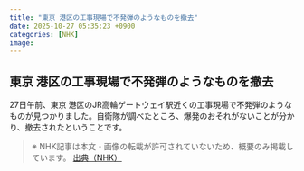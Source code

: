 ```yaml
---
title: "東京 港区の工事現場で不発弾のようなものを撤去"
date: 2025-10-27 05:35:23 +0900
categories: [NHK]
image: 
---
```

## 東京 港区の工事現場で不発弾のようなものを撤去

27日午前、東京 港区のJR高輪ゲートウェイ駅近くの工事現場で不発弾のようなものが見つかりました。自衛隊が調べたところ、爆発のおそれがないことが分かり、撤去されたということです。

> ※ NHK記事は本文・画像の転載が許可されていないため、概要のみ掲載しています。
[出典（NHK）](http://www3.nhk.or.jp/news/html/20251027/k10014960601000.html)
